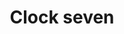 ---
title: Clock seven
tags: ["clock", "seven", "time", "watch", "hour", "digital", "counter", "reminder"]
icon: clock-seven
svg: '<svg xmlns="http://www.w3.org/2000/svg" width="24" height="24" fill="none" viewBox="0 0 24 24" stroke-width="1.5" stroke-linecap="round" stroke-linejoin="round" stroke="currentColor"><path d="M12 6v6l-2.5 4"/><path d="M21 12a9 9 0 1 1-18 0 9 9 0 0 1 18 0"/></svg>'
---